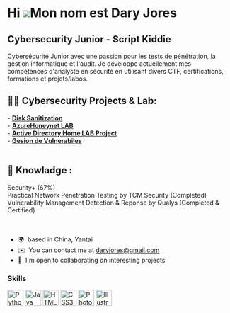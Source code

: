 Hi ![](https://user-images.githubusercontent.com/18350557/176309783-0785949b-9127-417c-8b55-ab5a4333674e.gif)Mon nom est Dary Jores
==================================================================================================================================

Cybersecurity Junior - Script Kiddie
------------------------------------

Cybersécurité Junior avec une passion pour les tests de pénétration, la gestion informatique et l'audit. Je développe actuellement mes compétences d'analyste en sécurité en utilisant divers CTF, certifications, formations et projets/labos.

<h2>👨‍💻 Cybersecurity Projects & Lab:</h2>
- <b><a href="https://github.com/daryjores/JWipe---Disk-Sanitization">Disk Sanitization</a></b></br>
- <b><a href="https://github.com/daryjores/AzureHoneynet-SOC#readme"> AzureHoneynet LAB</a></b></br>
- <b><a href="https://github.com/daryjores/Active-Directory-Project"> Active Directory Home LAB Project</a></b></br>
- <b><a href="https://github.com/daryjores/Vulnerabily-managment-lab"> Gesion de Vulnerabiles </a></b>
</br>

</br>
<h2>🧠 Knowladge :</h2>
Security+ (67%)</br>
Practical Network Penetration Testing by TCM Security (Completed)</br>
Vulnerability Management Detection & Reponse by Qualys (Completed & Certified)
</br>



</br>
</br>




* 🌍  based in China, Yantai
* ✉️  You can contact me at [daryjores@gmail.com](mailto:daryjores@gmail.com)
* 🤝  I'm open to collaborating on interesting projects

### Skills


<p align="left">
<a href="https://www.python.org/" target="_blank" rel="noreferrer"><img src="https://raw.githubusercontent.com/danielcranney/readme-generator/main/public/icons/skills/python-colored.svg" width="36" height="36" alt="Python" /></a>
<a href="https://www.oracle.com/java/" target="_blank" rel="noreferrer"><img src="https://raw.githubusercontent.com/danielcranney/readme-generator/main/public/icons/skills/java-colored.svg" width="36" height="36" alt="Java" /></a>
<a href="https://developer.mozilla.org/en-US/docs/Glossary/HTML5" target="_blank" rel="noreferrer"><img src="https://raw.githubusercontent.com/danielcranney/readme-generator/main/public/icons/skills/html5-colored.svg" width="36" height="36" alt="HTML5" /></a>
<a href="https://www.w3.org/TR/CSS/#css" target="_blank" rel="noreferrer"><img src="https://raw.githubusercontent.com/danielcranney/readme-generator/main/public/icons/skills/css3-colored.svg" width="36" height="36" alt="CSS3" /></a>
<a href="https://www.adobe.com/uk/products/photoshop.html" target="_blank" rel="noreferrer"><img src="https://raw.githubusercontent.com/danielcranney/readme-generator/main/public/icons/skills/photoshop-colored.svg" width="36" height="36" alt="Photoshop" /></a>
<a href="adobe.com/uk/products/illustrator.html" target="_blank" rel="noreferrer"><img src="https://raw.githubusercontent.com/danielcranney/readme-generator/main/public/icons/skills/illustrator-colored.svg" width="36" height="36" alt="Illustrator" /></a>
</p>





<!--
**daryjores/daryjores** is a ✨ _special_ ✨ repository because its `README.md` (this file) appears on your GitHub profile.

Here are some ideas to get you started:

- 🔭 I’m currently working on ...
- 🌱 I’m currently learning ...
- 👯 I’m looking to collaborate on ...
- 🤔 I’m looking for help with ...
- 💬 Ask me about ...
- 📫 How to reach me: ...
- 😄 Pronouns: ...
- ⚡ Fun fact: ...
-->
